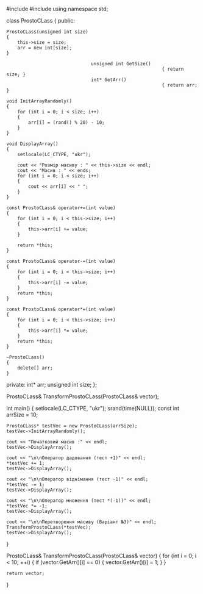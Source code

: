 

#include <iostream>
#include <ctime>
using namespace std;

class ProstoCLass
{
public:
    
    ProstoCLass(unsigned int size)
    {
        this->size = size;
        arr = new int[size];
    }
    
                                   unsigned int GetSize()
                                                             { return size; }
                                   int* GetArr()
                                                             { return arr; }

    void InitArrayRandomly()
    {
        for (int i = 0; i < size; i++)
        {
            arr[i] = (rand() % 20) - 10;
        }
    }
    
    void DisplayArray()
    {
        setlocale(LC_CTYPE, "ukr");
        
        cout << "Розмiр масиву : " << this->size << endl;
        cout << "Масив : " << ends;
        for (int i = 0; i < size; i++)
        {
            cout << arr[i] << " ";
        }
    }

    const ProstoCLass& operator+=(int value)
    {
        for (int i = 0; i < this->size; i++)
        {
            this->arr[i] += value;
        }

        return *this;
    }

    const ProstoCLass& operator-=(int value)
    {
        for (int i = 0; i < this->size; i++)
        {
            this->arr[i] -= value;
        }
        return *this;
    }

    const ProstoCLass& operator*=(int value)
    {
        for (int i = 0; i < this->size; i++)
        {
            this->arr[i] *= value;
        }
        return *this;
    }

    ~ProstoCLass()
    {
        delete[] arr;
    }
private:
    int* arr;
    unsigned int size;
};


ProstoCLass& TransformProstoCLass(ProstoCLass& vector);

int main()
{
    setlocale(LC_CTYPE, "ukr");
    srand(time(NULL));
    const int arrSize = 10;

    ProstoCLass* testVec = new ProstoCLass(arrSize);
    testVec->InitArrayRandomly();

    cout << "Початковий масив :" << endl;
    testVec->DisplayArray();

    cout << "\n\nОператор дадовання (тест +1)" << endl;
    *testVec += 1;
    testVec->DisplayArray();

    cout << "\n\nОператор вiднiмання (тест -1)" << endl;
    *testVec -= 1;
    testVec->DisplayArray();

    cout << "\n\nОператор множення (тест *(-1))" << endl;
    *testVec *= -1;
    testVec->DisplayArray();

    cout << "\n\nПеретворення масиву (Варiант №3)" << endl;
    TransformProstoCLass(*testVec);
    testVec->DisplayArray();
}

ProstoCLass& TransformProstoCLass(ProstoCLass& vector)
{
    for (int i = 0; i < 10; ++i)
    {
        if (vector.GetArr()[i] == 0)
        {
            vector.GetArr()[i] = 1;
        }
    }

    return vector;
}

